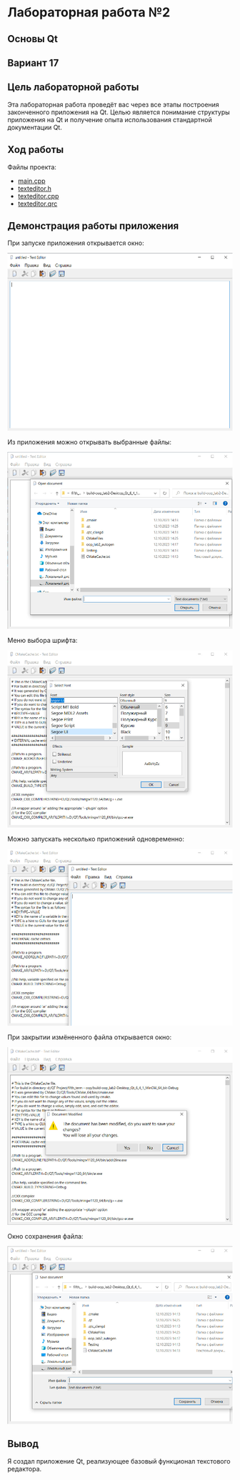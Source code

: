 # Лабораторная работа №2

## Основы Qt

## Вариант 17

## Цель лабораторной работы

Эта лабораторная работа проведёт вас через все этапы построения законченного приложения на Qt. Целью является понимание структуры приложения на Qt и получение опыта использования стандартной документации Qt.

## Ход работы

Файлы проекта:

-  [main.cpp](./src/main.cpp)
-  [texteditor.h](./src/texteditor.h)
-  [texteditor.cpp](./src/texteditor.cpp)
-  [texteditor.qrc](./src/texteditor.qrc)

## Демонстрация работы приложения

При запуске приложения открывается окно:

![image](./images/img1.jpg)

Из приложения можно открывать выбранные файлы:

![image](./images/img2.jpg)

Меню выбора шрифта:

![image](./images/img3.jpg)

Можно запускать несколько приложений одновременно:

![image](./images/img4.jpg)

При закрытии измёненного файла открывается окно:

![image](./images/img5.jpg)

Окно сохранения файла:

![image](./images/img6.jpg)

## Вывод

Я создал приложение Qt, реализующее базовый функционал текстового редактора.
